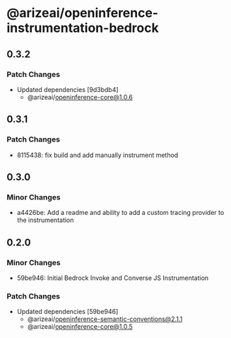 # @arizeai/openinference-instrumentation-bedrock

## 0.3.2

### Patch Changes

- Updated dependencies [9d3bdb4]
  - @arizeai/openinference-core@1.0.6

## 0.3.1

### Patch Changes

- 8115438: fix build and add manually instrument method

## 0.3.0

### Minor Changes

- a4426be: Add a readme and ability to add a custom tracing provider to the instrumentation

## 0.2.0

### Minor Changes

- 59be946: Initial Bedrock Invoke and Converse JS Instrumentation

### Patch Changes

- Updated dependencies [59be946]
  - @arizeai/openinference-semantic-conventions@2.1.1
  - @arizeai/openinference-core@1.0.5
